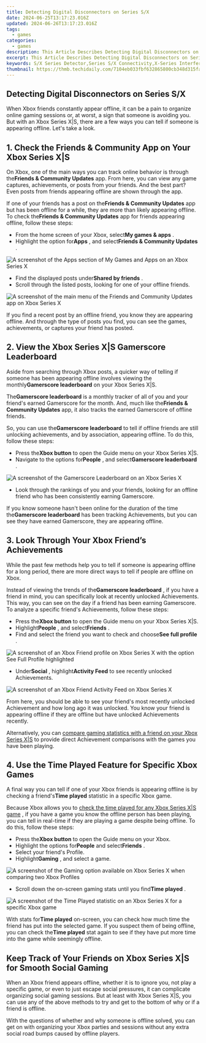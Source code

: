```yaml
---
title: Detecting Digital Disconnectors on Series S/X
date: 2024-06-25T13:17:23.016Z
updated: 2024-06-26T13:17:23.016Z
tags:
  - games
categories:
  - games
description: This Article Describes Detecting Digital Disconnectors on Series S/X
excerpt: This Article Describes Detecting Digital Disconnectors on Series S/X
keywords: S/X Series Detector,Series S/X Connectivity,X-Series Interference,X Series Diagnostics,Digital Disconnections,S/X System Flaws,X-Series Signal Loss
thumbnail: https://thmb.techidaily.com/7104eb033fbf632865800cb348d315fa27012665cace64350a90155028571e6d.jpg
---
```


## Detecting Digital Disconnectors on Series S/X

 When Xbox friends constantly appear offline, it can be a pain to organize online gaming sessions or, at worst, a sign that someone is avoiding you. But with an Xbox Series X|S, there are a few ways you can tell if someone is appearing offline. Let's take a look.

## 1\. Check the Friends & Community App on Your Xbox Series X|S

 On Xbox, one of the main ways you can track online behavior is through the**Friends & Community Updates** app. From here, you can view any game captures, achievements, or posts from your friends. And the best part? Even posts from friends appearing offline are shown through the app.

 If one of your friends has a post on the**Friends & Community Updates** app but has been offline for a while, they are more than likely appearing offline. To check the**Friends & Community Updates** app for friends appearing offline, follow these steps:

* From the home screen of your Xbox, select**My games & apps** .
* Highlight the option for**Apps** , and select**Friends & Community Updates** .

![A screenshot of the Apps section of My Games and Apps on an Xbox Series X](https://static1.makeuseofimages.com/wordpress/wp-content/uploads/2023/09/screenshot-2995.jpg)

* Find the displayed posts under**Shared by friends** .
* Scroll through the listed posts, looking for one of your offline friends.

![A screenshot of the main menu of the Friends and Community Updates app on Xbox Series X](https://static1.makeuseofimages.com/wordpress/wp-content/uploads/2023/11/screenshot-3157.jpg)

 If you find a recent post by an offline friend, you know they are appearing offline. And through the type of posts you find, you can see the games, achievements, or captures your friend has posted.

## 2\. View the Xbox Series X|S Gamerscore Leaderboard

 Aside from searching through Xbox posts, a quicker way of telling if someone has been appearing offline involves viewing the monthly**Gamerscore leaderboard** on your Xbox Series X|S.

 The**Gamerscore leaderboard** is a monthly tracker of all of you and your friend's earned Gamerscore for the month. And, much like the**Friends & Community Updates** app, it also tracks the earned Gamerscore of offline friends.

 So, you can use the**Gamerscore leaderboard** to tell if offline friends are still unlocking achievements, and by association, appearing offline. To do this, follow these steps:

* Press the**Xbox button** to open the Guide menu on your Xbox Series X|S.
* Navigate to the options for**People** , and select**Gamerscore leaderboard** .

![A screenshot of the Gamerscore Leaderboard on an Xbox Series X](https://static1.makeuseofimages.com/wordpress/wp-content/uploads/2023/11/screenshot-3160-1.jpg)

* Look through the rankings of you and your friends, looking for an offline friend who has been consistently earning Gamerscore.

 If you know someone hasn't been online for the duration of the time the**Gamerscore leaderboard** has been tracking Achievements, but you can see they have earned Gamerscore, they are appearing offline.

## 3\. Look Through Your Xbox Friend’s Achievements

 While the past few methods help you to tell if someone is appearing offline for a long period, there are more direct ways to tell if people are offline on Xbox.

 Instead of viewing the trends of the**Gamerscore leaderboard** , if you have a friend in mind, you can specifically look at recently unlocked Achievements. This way, you can see on the day if a friend has been earning Gamerscore. To analyze a specific friend's Achievements, follow these steps:

* Press the**Xbox button** to open the Guide menu on your Xbox Series X|S.
* Highlight**People** , and select**Friends** .
* Find and select the friend you want to check and choose**See full profile** .

![A screenshot of an Xbox Friend profile on Xbox Series X with the option See Full Profile highlighted](https://static1.makeuseofimages.com/wordpress/wp-content/uploads/2023/11/screenshot-3163.jpg)

* Under**Social** , highlight**Activity Feed** to see recently unlocked Achievements.

![A screenshot of an Xbox Friend Activity Feed on Xbox Series X](https://static1.makeuseofimages.com/wordpress/wp-content/uploads/2023/11/screenshot-3173.jpg)

 From here, you should be able to see your friend's most recently unlocked Achievement and how long ago it was unlocked. You know your friend is appearing offline if they are offline but have unlocked Achievements recently.

 Alternatively, you can [compare gaming statistics with a friend on your Xbox Series X|S](https://www.makeuseof.com/xbox-how-to-compare-gaming-stats-with-friends/) to provide direct Achievement comparisons with the games you have been playing.

## 4\. Use the Time Played Feature for Specific Xbox Games

 A final way you can tell if one of your Xbox friends is appearing offline is by checking a friend's**Time played** statistic in a specific Xbox game.

 Because Xbox allows you to [check the time played for any Xbox Series X|S game](https://www.makeuseof.com/how-to-check-time-played-on-xbox-series-xs/) , if you have a game you know the offline person has been playing, you can tell in real-time if they are playing a game despite being offline. To do this, follow these steps:

* Press the**Xbox button** to open the Guide menu on your Xbox.
* Highlight the options for**People** and select**Friends** .
* Select your friend's Profile.
* Highlight**Gaming** , and select a game.

![A screenshot of the Gaming option available on Xbox Series X when comparing two Xbox Profiles](https://static1.makeuseofimages.com/wordpress/wp-content/uploads/2023/11/screenshot-3169.jpg)

* Scroll down the on-screen gaming stats until you find**Time played** .

![A screenshot of the Time Played statistic on an Xbox Series X for a specific Xbox game](https://static1.makeuseofimages.com/wordpress/wp-content/uploads/2023/11/screenshot-3166.jpg)

 With stats for**Time played** on-screen, you can check how much time the friend has put into the selected game. If you suspect them of being offline, you can check the**Time played** stat again to see if they have put more time into the game while seemingly offline.

## Keep Track of Your Friends on Xbox Series X|S for Smooth Social Gaming

 When an Xbox friend appears offline, whether it is to ignore you, not play a specific game, or even to just escape social pressures, it can complicate organizing social gaming sessions. But at least with Xbox Series X|S, you can use any of the above methods to try and get to the bottom of why or if a friend is offline.

 With the questions of whether and why someone is offline solved, you can get on with organizing your Xbox parties and sessions without any extra social road bumps caused by offline players.


<ins class="adsbygoogle"
     style="display:block"
     data-ad-format="autorelaxed"
     data-ad-client="ca-pub-7571918770474297"
     data-ad-slot="1223367746"></ins>



<ins class="adsbygoogle"
     style="display:block"
     data-ad-client="ca-pub-7571918770474297"
     data-ad-slot="8358498916"
     data-ad-format="auto"
     data-full-width-responsive="true"></ins>


